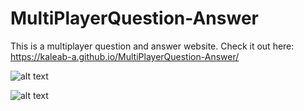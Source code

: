 # MultiPlayerQuestion-Answer
This is a multiplayer question and answer website. 
Check it out here: https://kaleab-a.github.io/MultiPlayerQuestion-Answer/

![alt text](https://i.ibb.co/MRV685W/sample.png)

![alt text](https://i.ibb.co/LnvBnDd/sample1.png)
